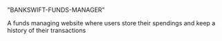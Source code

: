 "BANKSWIFT-FUNDS-MANAGER"

A funds managing website where users store their spendings and keep a history of their transactions
